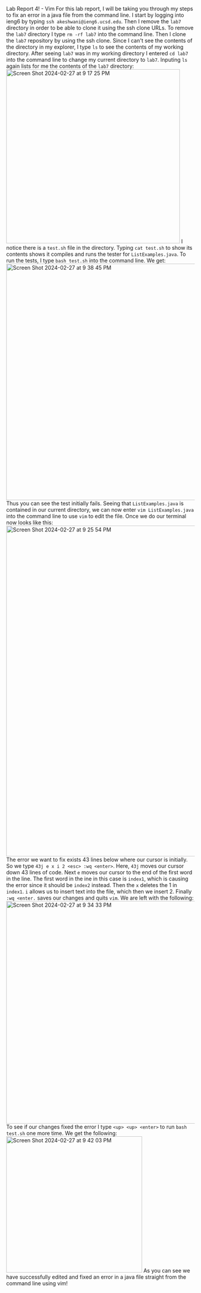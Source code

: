 Lab Report 4! - Vim
For this lab report, I will be taking you through my steps to fix an error in a java file from the command line. 
I start by logging into ieng6 by typing `ssh akeshwani@ieng6.ucsd.edu`.
Then I remove the `lab7` directory in order to be able to clone it using the ssh clone URLs. To remove the `lab7` directory I type `rm -rf lab7` into the command line.
Then I clone the `lab7` repository by using the ssh clone. Since I can't see the contents of the directory in my explorer, I type `ls` to see the contents of my working directory. After seeing `lab7` was in my working directory I entered `cd lab7` into the command line to change my current directory to `lab7`.
Inputing `ls` again lists for me the contents of the `lab7` directory:
<img width="464" alt="Screen Shot 2024-02-27 at 9 17 25 PM" src="https://github.com/aahilkeshwani/cse15l-lab-reports/assets/156363135/15b84191-66f4-4861-9fd9-d3096f10e78f">
I notice there is a `test.sh` file in the directory. Typing `cat test.sh` to show its contents shows it compiles and runs the tester for `ListExamples.java`. To run the tests, I type `bash test.sh` into the command line. We get:
<img width="630" alt="Screen Shot 2024-02-27 at 9 38 45 PM" src="https://github.com/aahilkeshwani/cse15l-lab-reports/assets/156363135/3e5793f3-7028-4b5c-97bf-4cbad4fe9a03">
Thus you can see the test initially fails. 
Seeing that `ListExamples.java` is contained in our current directory, we can now enter `vim ListExamples.java` into the command line to use `vim` to edit the file. Once we do our terminal now looks like this:
<img width="881" alt="Screen Shot 2024-02-27 at 9 25 54 PM" src="https://github.com/aahilkeshwani/cse15l-lab-reports/assets/156363135/1ee285b9-db48-4662-9a8b-9fbc8bf799f7">
The error we want to fix exists 43 lines below where our cursor is initially. So we type `43j e x i 2 <esc> :wq <enter>`. Here, `43j` moves our cursor down 43 lines of code. Next `e` moves our cursor to the end of the first word in the line. The first word in the ine in this case is `index1`, which is causing the error since it should be `index2` instead. Then the `x` deletes the 1 in `index1`. `i` allows us to insert text into the file, which then we insert 2. Finally `:wq <enter.` saves our changes and quits `vim`. We are left with the following:
<img width="593" alt="Screen Shot 2024-02-27 at 9 34 33 PM" src="https://github.com/aahilkeshwani/cse15l-lab-reports/assets/156363135/0df21d5f-8d6f-4607-b072-96794b913bf8">
To see if our changes fixed the error I type `<up> <up> <enter>` to run `bash test.sh` one more time. We get the following:
<img width="363" alt="Screen Shot 2024-02-27 at 9 42 03 PM" src="https://github.com/aahilkeshwani/cse15l-lab-reports/assets/156363135/a1cb14e7-0871-4961-8c49-139eed78179d">
As you can see we have successfully edited and fixed an error in a java file straight from the command line using vim!
